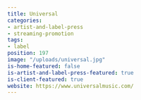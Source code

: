 ```yaml
---
title: Universal
categories:
- artist-and-label-press
- streaming-promotion
tags:
- label
position: 197
image: "/uploads/universal.jpg"
is-home-featured: false
is-artist-and-label-press-featured: true
is-client-featured: true
website: https://www.universalmusic.com/
---
```


